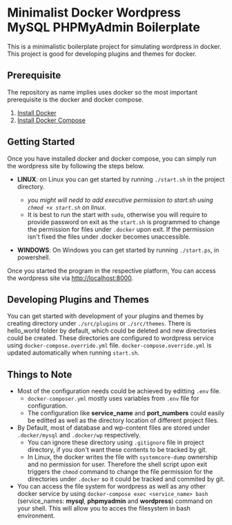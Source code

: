 # Minimalist Docker Wordpress MySQL PHPMyAdmin Boilerplate
This is a minimalistic boilerplate project for simulating wordpress in docker. This project is good for developing plugins and themes for docker.


## Prerequisite
The repository as name implies uses docker so the most important prerequisite is the docker and docker compose.  

1. [Install Docker](https://docs.docker.com/engine/install/)
2. [Install Docker Compose](https://docs.docker.com/compose/install/)


## Getting Started
Once you have installed docker and docker compose, you can simply run the wordpress site by following the steps below. 

* **LINUX**: on Linux you can get started by running `./start.sh` in the project directory.
  * *you might will nedd to add executive permission to start.sh using `chmod +x start.sh` on linux*.
  * It is best to run the start with `sudo`, otherwise you will require to provide password on exit as the `start.sh` is programmed to change the permission for files under `.docker` upon exit. If the permission isn't fixed the files under .docker becomes unaccessible.

* **WINDOWS**: On Windows you can get started by running `./start.ps`, in powershell.

Once you started the program in the respective platform, You can access the wordpress site via [http://localhost:8000](http://localhost:8000). 


## Developing Plugins and Themes
You can get started with development of your plugins and themes by creating directory under `./src/plugins` or `./src/themes`. There is hello_world folder by default, which could be deleted and new directories could be created. These directories are configured to wordpress service using `docker-compose.override.yml` file. `docker-compose.override.yml` is updated automatically when running `start.sh`.


## Things to Note
* Most of the configuration needs could be achieved by editting `.env` file. 
  * `docker-composer.yml` mostly uses variables from `.env` file for configuration. 
  * The configuration like **service_name** and **port_numbers** could easily be editted as well as the directory location of different project files.
* By Default, most of database and wp-content files are stored under `.docker/mysql` and `.docker/wp` respectively. 
  * You can ignore these directory using `.gitignore` file in project directory, if you don't want these contents to be tracked by git.
  * In Linux, the docker writes the file with `systemcore-dump` ownership and no permission for user. Therefore the shell script upon exit triggers the `chmod` command to change the file permission for the directories under `.docker` so it could be tracked and commited by git.
* You can access the file system for wordpress as well as any other docker service by using `docker-compose exec <service_name> bash` (service_names: **mysql**, **phpmyadmin** and **wordpress**) command on your shell. This will allow you to acces the filesystem in bash environment.

